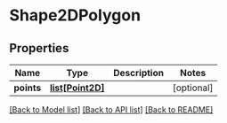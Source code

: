 # Shape2DPolygon

## Properties
Name | Type | Description | Notes
------------ | ------------- | ------------- | -------------
**points** | [**list[Point2D]**](Point2D.md) |  | [optional] 

[[Back to Model list]](../README.md#documentation-for-models) [[Back to API list]](../README.md#documentation-for-api-endpoints) [[Back to README]](../README.md)


